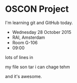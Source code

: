 # OSCON Project

I'm learning git and GitHub today.

* Wednesday 28 October 2015
* RAI, Amsterdam
* Room G-106
* 09:00

lots of lines
in

my file son tar i can chage tehm

and it's awesome.

